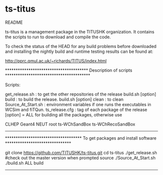 # ts-titus
README 

ts-titus is a management package in the TITUSHK organization. It contains the scripts to run to download and compile the code.

To check the status of the HEAD for any build problems before downloaded and installing the nightly build and runtime testing results can be found at:

http://pprc.qmul.ac.uk/~richards/TITUS/index.html

*************************************** Description of scripts  ****************************************

Scripts:

get_release.sh                  : to get the other repositories of the release
build.sh [option] build         : to build the release. 
build.sh [option] clean         : to clean
Source_At_Start.sh              : environment variables if one runs the executables in WCSim and fiTQun. 
ts_release.cfg                  : tag of each package of the release
[option] = ALL for building all the packages, otherwise use 

CLHEP Geant4 NEUT root ts-WChSandBox ts-WChRecoSandBox
*******************************************************************************************************

************************************ To get packages and install software *******************************

git clone https://github.com/TITUSHK/ts-titus.git
cd ts-titus
./get_release.sh  #check out the master version when prompted
source ./Source_At_Start.sh
./build.sh ALL build

********************************************************************************************************
